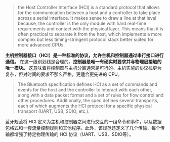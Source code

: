 > the Host Controller Interface (HCI) is a standard protocol that allows for the communication between a host and a controller to take place across a serial interface. It makes sense to draw a line at that level because,
> the controller is the only module with hard real-time requirements and contact with the physical layer. This means that it is often practical to separate it from the host, which implements a more complex but less timing-stringent protocol stack better suited for more advanced CPUs.

**主机控制器接口（HCI）是一种标准的协议，允许主机和控制器通过串行接口进行通信。**
在这一级别划线是合理的。**控制器是唯一有硬实时要求并与物理层接触的唯一模块。**
这意味着将控制器与主机分离通常是可行的。主机实施的协议栈更为复杂，但对时间的要求不那么严格，更适合更先进的 CPU。

> The Bluetooth specification defines HCI as a set of commands and events for the host and the controller to interact with each other, along with a data packet format and a set of rules for flow control and other procedures. Additionally, the spec defines several transports, each of which augments the HCI protocol for a specific physical transport (UART, USB, SDIO, etc.).

蓝牙规范将 HCI 定义为主机和控制器之间进行交互的一组命令和事件，以及数据包格式和一套流量控制规则和其他程序。此外，该规范还定义了几个传输，每个传输都增强了特定物理传输的 HCI 协议（UART、USB、SDIO等）。